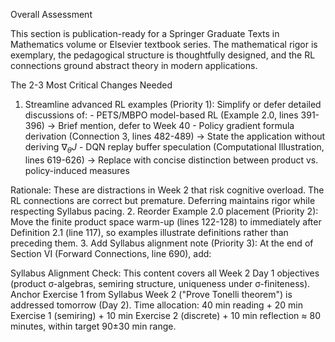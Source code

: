 
  Overall Assessment

  This section is publication-ready for a Springer Graduate Texts in Mathematics volume or Elsevier textbook series. The mathematical rigor is exemplary, the pedagogical structure is thoughtfully designed, and the RL connections ground abstract theory in modern applications.

  The 2-3 Most Critical Changes Needed

  1. Streamline advanced RL examples (Priority 1): Simplify or defer detailed discussions of:
    - PETS/MBPO model-based RL (Example 2.0, lines 391-396) → Brief mention, defer to Week 40
    - Policy gradient formula derivation (Connection 3, lines 482-489) → State the application without deriving $\nabla_\theta J$
    - DQN replay buffer speculation (Computational Illustration, lines 619-626) → Replace with concise distinction between product vs. policy-induced measures

  Rationale: These are distractions in Week 2 that risk cognitive overload. The RL connections are correct but premature. Deferring maintains rigor while respecting Syllabus pacing.
  2. Reorder Example 2.0 placement (Priority 2): Move the finite product space warm-up (lines 122-128) to immediately after Definition 2.1 (line 117), so examples illustrate definitions rather than preceding them.
  3. Add Syllabus alignment note (Priority 3): At the end of Section VI (Forward Connections, line 690), add:

  Syllabus Alignment Check: This content covers all Week 2 Day 1 objectives (product σ-algebras, semiring structure, uniqueness under σ-finiteness). Anchor Exercise 1 from Syllabus Week 2 ("Prove Tonelli theorem") is addressed tomorrow (Day 2). Time allocation: 40 min reading + 20 min Exercise 1 (semiring) + 10 min Exercise 2 (discrete) + 10 min reflection 
  ≈ 80 minutes, within target 90±30 min range.